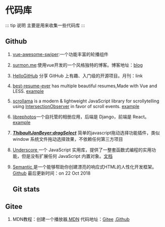 # 代码库

::: tip 说明
主要是用来收集一些代码库
:::

## Github

1. [vue-awesome-swiper](https://github.com/surmon-china/vue-awesome-swiper):一个功能丰富的轮播组件

2. [surmon.me](https://github.com/surmon-china/surmon.me):使用vue开发的一个风格独特的博客。博客地址：[blog](https://surmon.me/)

3. [HelloGitHub](https://github.com/521xueweihan/HelloGitHub) 分享 GitHub 上有趣、入门级的开源项目。月刊：link

4. [best-resume-ever](https://github.com/salomonelli/best-resume-ever) has multiple beautiful resumes,Made with Vue and LESS.  [example](https://salomonelli.github.io/best-resume-ever/#/)

5. [scrollama](https://github.com/russellgoldenberg/scrollama) is a modern & lightweight JavaScript library for scrollytelling using [IntersectionObserver](https://developer.mozilla.org/en-US/docs/Web/API/Intersection_Observer_API) in favor of scroll events.     [example](https://russellgoldenberg.github.io/scrollama/basic/)

6. [librephotos](https://github.com/LibrePhotos/librephotos)一个自托管的相册应用，后端是 Django，前端是 React。[example](https://demo2.librephotos.com/)

7. [***ThibaultJanBeyer:dragSelect***](https://github.com/ThibaultJanBeyer/dragSelect) 简单的javascript拖动选择功能插件，类似 window 系统文件拖动选择效果，不依赖任何第三方项目

8. [Underscore ](http://github.com/jashkenas/underscore/)一个 JavaScript 实用库，提供了一整套函数式编程的实用功能，但是没有扩展任何 JavaScript 内置对象。[文档](https://www.underscorejs.com.cn/)

9. [Semantic ](https://semantic-ui.com/) 是一个能够帮助你创建漂亮的响应式HTML的人性化开发框架。 [Github](https://github.com/semantic-org/semantic-ui)  最后更新时间：on 22 Oct 2018

   ## Git stats

    


## Gitee

1. MDN教程：创建一个播放器,[MDN](https://developer.mozilla.org/en-US/docs/Web/Guide/Audio_and_video_delivery/cross_browser_video_player) 代码地址：[Gitee](https://gitee.com/ihaiu/iandevlin.github.io) ,[Github](https://github.com/mdn/content/tree/main/files/en-us/web/guide/audio_and_video_delivery)

